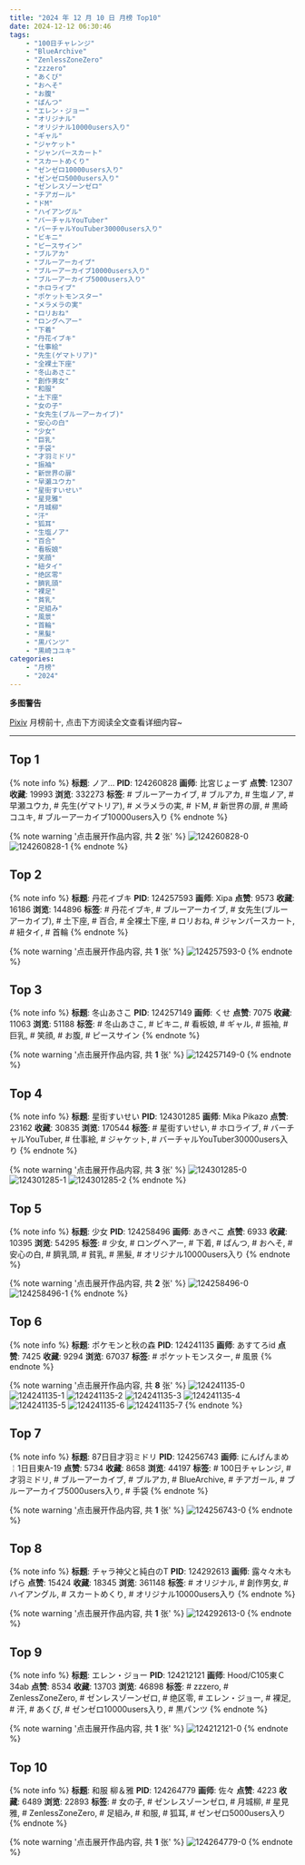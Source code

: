 ```yaml
---
title: "2024 年 12 月 10 日 月榜 Top10"
date: 2024-12-12 06:30:46
tags:
    - "100日チャレンジ"
    - "BlueArchive"
    - "ZenlessZoneZero"
    - "zzzero"
    - "あくび"
    - "おへそ"
    - "お腹"
    - "ぱんつ"
    - "エレン・ジョー"
    - "オリジナル"
    - "オリジナル10000users入り"
    - "ギャル"
    - "ジャケット"
    - "ジャンパースカート"
    - "スカートめくり"
    - "ゼンゼロ10000users入り"
    - "ゼンゼロ5000users入り"
    - "ゼンレスゾーンゼロ"
    - "チアガール"
    - "ドM"
    - "ハイアングル"
    - "バーチャルYouTuber"
    - "バーチャルYouTuber30000users入り"
    - "ビキニ"
    - "ピースサイン"
    - "ブルアカ"
    - "ブルーアーカイブ"
    - "ブルーアーカイブ10000users入り"
    - "ブルーアーカイブ5000users入り"
    - "ホロライブ"
    - "ポケットモンスター"
    - "メラメラの実"
    - "ロリおね"
    - "ロングヘアー"
    - "下着"
    - "丹花イブキ"
    - "仕事絵"
    - "先生(ゲマトリア)"
    - "全裸土下座"
    - "冬山あさこ"
    - "創作男女"
    - "和服"
    - "土下座"
    - "女の子"
    - "女先生(ブルーアーカイブ)"
    - "安心の白"
    - "少女"
    - "巨乳"
    - "手袋"
    - "才羽ミドリ"
    - "振袖"
    - "新世界の扉"
    - "早瀬ユウカ"
    - "星街すいせい"
    - "星見雅"
    - "月城柳"
    - "汗"
    - "狐耳"
    - "生塩ノア"
    - "百合"
    - "看板娘"
    - "笑顔"
    - "紐タイ"
    - "绝区零"
    - "臍乳頭"
    - "裸足"
    - "貧乳"
    - "足組み"
    - "風景"
    - "首輪"
    - "黑髮"
    - "黒パンツ"
    - "黒崎コユキ"
categories:
    - "月榜"
    - "2024"
---
```


<i class="fa fa-triangle-exclamation"></i>**多图警告**<i class="fa fa-triangle-exclamation"></i>

[Pixiv](https://www.pixiv.net/) 月榜前十, 点击下方阅读全文查看详细内容~

<!-- more -->

---

## Top 1

{% note info %}
**标题**: ノア…
**PID**: 124260828 **画师**: 比宮じょーず
**点赞**: 12307 **收藏**: 19993 **浏览**: 332273
**标签**: # ブルーアーカイブ, # ブルアカ, # 生塩ノア, # 早瀬ユウカ, # 先生(ゲマトリア), # メラメラの実, # ドM, # 新世界の扉, # 黒崎コユキ, # ブルーアーカイブ10000users入り
{% endnote %}

{% note warning '点击展开作品内容, 共 **2** 张' %}
![124260828-0](https://i.pixiv.re/img-original/img/2024/11/13/19/19/01/124260828_p0.png)
![124260828-1](https://i.pixiv.re/img-original/img/2024/11/13/19/19/01/124260828_p1.png)
{% endnote %}

## Top 2

{% note info %}
**标题**: 丹花イブキ
**PID**: 124257593 **画师**: Xipa
**点赞**: 9573 **收藏**: 16186 **浏览**: 144896
**标签**: # 丹花イブキ, # ブルーアーカイブ, # 女先生(ブルーアーカイブ), # 土下座, # 百合, # 全裸土下座, # ロリおね, # ジャンパースカート, # 紐タイ, # 首輪
{% endnote %}

{% note warning '点击展开作品内容, 共 **1** 张' %}
![124257593-0](https://i.pixiv.re/img-original/img/2024/11/13/17/19/40/124257593_p0.png)
{% endnote %}

## Top 3

{% note info %}
**标题**: 冬山あさこ
**PID**: 124257149 **画师**: くせ
**点赞**: 7075 **收藏**: 11063 **浏览**: 51188
**标签**: # 冬山あさこ, # ビキニ, # 看板娘, # ギャル, # 振袖, # 巨乳, # 笑顔, # お腹, # ピースサイン
{% endnote %}

{% note warning '点击展开作品内容, 共 **1** 张' %}
![124257149-0](https://i.pixiv.re/img-original/img/2024/11/13/17/00/03/124257149_p0.png)
{% endnote %}

## Top 4

{% note info %}
**标题**: 星街すいせい
**PID**: 124301285 **画师**: Mika Pikazo
**点赞**: 23162 **收藏**: 30835 **浏览**: 170544
**标签**: # 星街すいせい, # ホロライブ, # バーチャルYouTuber, # 仕事絵, # ジャケット, # バーチャルYouTuber30000users入り
{% endnote %}

{% note warning '点击展开作品内容, 共 **3** 张' %}
![124301285-0](https://i.pixiv.re/img-original/img/2024/11/15/00/00/42/124301285_p0.png)
![124301285-1](https://i.pixiv.re/img-original/img/2024/11/15/00/00/42/124301285_p1.png)
![124301285-2](https://i.pixiv.re/img-original/img/2024/11/15/00/00/42/124301285_p2.png)
{% endnote %}

## Top 5

{% note info %}
**标题**: 少女
**PID**: 124258496 **画师**: あきぺこ
**点赞**: 6933 **收藏**: 10395 **浏览**: 54295
**标签**: # 少女, # ロングヘアー, # 下着, # ぱんつ, # おへそ, # 安心の白, # 臍乳頭, # 貧乳, # 黑髮, # オリジナル10000users入り
{% endnote %}

{% note warning '点击展开作品内容, 共 **2** 张' %}
![124258496-0](https://i.pixiv.re/img-original/img/2024/11/13/18/00/11/124258496_p0.jpg)
![124258496-1](https://i.pixiv.re/img-original/img/2024/11/13/18/00/11/124258496_p1.jpg)
{% endnote %}

## Top 6

{% note info %}
**标题**: ポケモンと秋の森
**PID**: 124241135 **画师**: あすてろid
**点赞**: 7425 **收藏**: 9294 **浏览**: 67037
**标签**: # ポケットモンスター, # 風景
{% endnote %}

{% note warning '点击展开作品内容, 共 **8** 张' %}
![124241135-0](https://i.pixiv.re/img-original/img/2024/11/13/00/01/44/124241135_p0.jpg)
![124241135-1](https://i.pixiv.re/img-original/img/2024/11/13/00/01/44/124241135_p1.jpg)
![124241135-2](https://i.pixiv.re/img-original/img/2024/11/13/00/01/44/124241135_p2.jpg)
![124241135-3](https://i.pixiv.re/img-original/img/2024/11/13/00/01/44/124241135_p3.jpg)
![124241135-4](https://i.pixiv.re/img-original/img/2024/11/13/00/01/44/124241135_p4.jpg)
![124241135-5](https://i.pixiv.re/img-original/img/2024/11/13/00/01/44/124241135_p5.jpg)
![124241135-6](https://i.pixiv.re/img-original/img/2024/11/13/00/01/44/124241135_p6.jpg)
![124241135-7](https://i.pixiv.re/img-original/img/2024/11/13/00/01/44/124241135_p7.jpg)
{% endnote %}

## Top 7

{% note info %}
**标题**: 87日目才羽ミドリ
**PID**: 124256743 **画师**: にんげんまめ￤1日目東A-19
**点赞**: 5734 **收藏**: 8658 **浏览**: 44197
**标签**: # 100日チャレンジ, # 才羽ミドリ, # ブルーアーカイブ, # ブルアカ, # BlueArchive, # チアガール, # ブルーアーカイブ5000users入り, # 手袋
{% endnote %}

{% note warning '点击展开作品内容, 共 **1** 张' %}
![124256743-0](https://i.pixiv.re/img-original/img/2024/11/13/16/39/17/124256743_p0.png)
{% endnote %}

## Top 8

{% note info %}
**标题**: チャラ神父と純白のT
**PID**: 124292613 **画师**: 露々々木もげら
**点赞**: 15424 **收藏**: 18345 **浏览**: 361148
**标签**: # オリジナル, # 創作男女, # ハイアングル, # スカートめくり, # オリジナル10000users入り
{% endnote %}

{% note warning '点击展开作品内容, 共 **1** 张' %}
![124292613-0](https://i.pixiv.re/img-original/img/2024/11/14/20/05/00/124292613_p0.jpg)
{% endnote %}

## Top 9

{% note info %}
**标题**: エレン・ジョー
**PID**: 124212121 **画师**: Hood/C105東Ｃ34ab
**点赞**: 8534 **收藏**: 13703 **浏览**: 46898
**标签**: # zzzero, # ZenlessZoneZero, # ゼンレスゾーンゼロ, # 绝区零, # エレン・ジョー, # 裸足, # 汗, # あくび, # ゼンゼロ10000users入り, # 黒パンツ
{% endnote %}

{% note warning '点击展开作品内容, 共 **1** 张' %}
![124212121-0](https://i.pixiv.re/img-original/img/2024/11/12/00/00/32/124212121_p0.png)
{% endnote %}

## Top 10

{% note info %}
**标题**: 和服 柳＆雅
**PID**: 124264779 **画师**: 佐々
**点赞**: 4223 **收藏**: 6489 **浏览**: 22893
**标签**: # 女の子, # ゼンレスゾーンゼロ, # 月城柳, # 星見雅, # ZenlessZoneZero, # 足組み, # 和服, # 狐耳, # ゼンゼロ5000users入り
{% endnote %}

{% note warning '点击展开作品内容, 共 **1** 张' %}
![124264779-0](https://i.pixiv.re/img-original/img/2024/11/13/21/23/49/124264779_p0.jpg)
{% endnote %}
